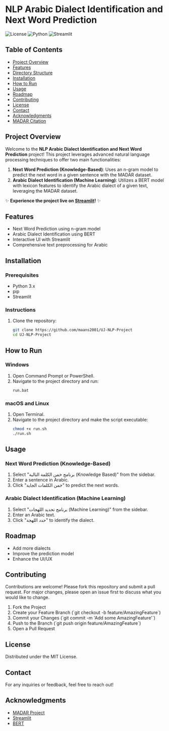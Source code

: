 
# NLP Arabic Dialect Identification and Next Word Prediction

![License](https://img.shields.io/badge/license-MIT-blue.svg)
![Python](https://img.shields.io/badge/python-v3.8+-blue.svg)
![Streamlit](https://img.shields.io/badge/streamlit-v0.84.0+-red.svg)

## Table of Contents
- [Project Overview](#project-overview)
- [Features](#features)
- [Directory Structure](#directory-structure)
- [Installation](#installation)
- [How to Run](#how-to-run)
- [Usage](#usage)
- [Roadmap](#roadmap)
- [Contributing](#contributing)
- [License](#license)
- [Contact](#contact)
- [Acknowledgments](#acknowledgments)
- [MADAR Citation](#madar-citation)

## Project Overview

Welcome to the **NLP Arabic Dialect Identification and Next Word Prediction** project! This project leverages advanced natural language processing techniques to offer two main functionalities:
1. **Next Word Prediction (Knowledge-Based)**: Uses an n-gram model to predict the next word in a given sentence with the MADAR dataset.
2. **Arabic Dialect Identification (Machine Learning)**: Utilizes a BERT model with lexicon features to identify the Arabic dialect of a given text, leveraging the MADAR dataset.

✨ **Experience the project live on [Streamlit](https://uj-nlp-project-maan-sulaimani.streamlit.app/)!** ✨

## Features
- Next Word Prediction using n-gram model
- Arabic Dialect Identification using BERT
- Interactive UI with Streamlit
- Comprehensive text preprocessing for Arabic

## Installation

### Prerequisites
- Python 3.x
- pip
- Streamlit

### Instructions
1. Clone the repository:
    ```sh
    git clone https://github.com/maans2001/UJ-NLP-Project
    cd UJ-NLP-Project
    ```

## How to Run

### Windows
1. Open Command Prompt or PowerShell.
2. Navigate to the project directory and run:
    ```cmd
    run.bat
    ```

### macOS and Linux
1. Open Terminal.
2. Navigate to the project directory and make the script executable:
    ```sh
    chmod +x run.sh
    ./run.sh
    ```

## Usage

### Next Word Prediction (Knowledge-Based)
1. Select "برنامج خمن الكلمة التالية (Knowledge Based)" from the sidebar.
2. Enter a sentence in Arabic.
3. Click "خمن الكلمات الجاية" to predict the next words.

### Arabic Dialect Identification (Machine Learning)
1. Select "برنامج تحديد اللهجات (Machine Learning)" from the sidebar.
2. Enter an Arabic text.
3. Click "حدد اللهجة" to identify the dialect.

## Roadmap
- Add more dialects
- Improve the prediction model
- Enhance the UI/UX

## Contributing
Contributions are welcome! Please fork this repository and submit a pull request. For major changes, please open an issue first to discuss what you would like to change.

1. Fork the Project
2. Create your Feature Branch (\`git checkout -b feature/AmazingFeature\`)
3. Commit your Changes (\`git commit -m 'Add some AmazingFeature'\`)
4. Push to the Branch (\`git push origin feature/AmazingFeature\`)
5. Open a Pull Request

## License
Distributed under the MIT License.

## Contact
For any inquiries or feedback, feel free to reach out!

## Acknowledgments
- [MADAR Project](http://madar.camel-lab.com/)
- [Streamlit](https://www.streamlit.io/)
- [BERT](https://github.com/google-research/bert)
